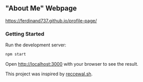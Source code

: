 ## "About Me" Webpage

https://ferdinand737.github.io/profile-page/

### Getting Started

Run the development server:

```bash
npm start
```

Open [http://localhost:3000](http://localhost:3000) with your browser to see the result.

This project was inspired by [reccewal.sh](https://github.com/Brikwerk/reecewal.sh).
